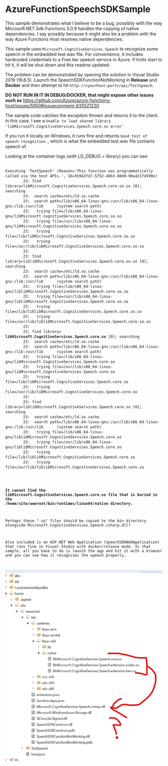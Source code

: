 # AzureFunctionSpeechSDKSample

This sample demonstrates what I believe to be a bug, possibily with the way Microsoft.NET.Sdk.Functions 3.0.9 handles the copying of native dependencies. I say possibly because it might also be a problem with the way Azure Functions Host resolves native dependencies.

This sample uses `Microsoft.CognitiveServices.Speech` to recognize some speech in the embedded test.wav file. For convenience, it includes hardcoded credentials to a Free tier speech service in Azure. If trolls start to hit it, it will be shut down and this readme updated.     

The problem can be demonstrated by opening the solution in Visual Studio 2019 (16.6.5). Launch the SpeechSDKFunctionNotWorking in **Release** and **Docker** and then attempt to hit `http://<yourhost:port>/api/TestSpeech`. 

**DO NOT RUN IN IT IN DEBUG/DOCKER, that might expose other issues such as** https://github.com/Azure/azure-functions-host/issues/5950#issuecomment-635521230

The sample code catches the exception thrown and returns it to the client. In this case, I see a `Unable to load shared library 'libMicrosoft.CognitiveServices.Speech.core.so error'`

If you run it locally on Windows, it runs fine and returns `Good test of speech recognition.`, which is what the embedded test.wav file contains speech of.

Looking at the container logs (with LD_DEBUG = library) you can see:

<pre><code>
Executing 'TestSpeech' (Reason='This function was programmatically called via the host APIs.', Id=55942fd7-5752-40b3-88d0-90a421f4599e)
        23:	find library=libMicrosoft.CognitiveServices.Speech.core.so.so [0]; searching
        23:	 search cache=/etc/ld.so.cache
        23:	 search path=/lib/x86_64-linux-gnu:/usr/lib/x86_64-linux-gnu:/lib:/usr/lib		(system search path)
        23:	  trying file=/lib/x86_64-linux-gnu/libMicrosoft.CognitiveServices.Speech.core.so.so
        23:	  trying file=/usr/lib/x86_64-linux-gnu/libMicrosoft.CognitiveServices.Speech.core.so.so
        23:	  trying file=/lib/libMicrosoft.CognitiveServices.Speech.core.so.so
        23:	  trying file=/usr/lib/libMicrosoft.CognitiveServices.Speech.core.so.so
        23:	
        23:	find library=liblibMicrosoft.CognitiveServices.Speech.core.so.so [0]; searching
        23:	 search cache=/etc/ld.so.cache
        23:	 search path=/lib/x86_64-linux-gnu:/usr/lib/x86_64-linux-gnu:/lib:/usr/lib		(system search path)
        23:	  trying file=/lib/x86_64-linux-gnu/liblibMicrosoft.CognitiveServices.Speech.core.so.so
        23:	  trying file=/usr/lib/x86_64-linux-gnu/liblibMicrosoft.CognitiveServices.Speech.core.so.so
        23:	  trying file=/lib/liblibMicrosoft.CognitiveServices.Speech.core.so.so
        23:	  trying file=/usr/lib/liblibMicrosoft.CognitiveServices.Speech.core.so.so
        23:	       
        23:	find library= <b>libMicrosoft.CognitiveServices.Speech.core.so</b> [0]; searching
        23:	 search cache=/etc/ld.so.cache
        23:	 search path=/lib/x86_64-linux-gnu:/usr/lib/x86_64-linux-gnu:/lib:/usr/lib		(system search path)
        23:	  trying file=/lib/x86_64-linux-gnu/libMicrosoft.CognitiveServices.Speech.core.so
        23:	  trying file=/usr/lib/x86_64-linux-gnu/libMicrosoft.CognitiveServices.Speech.core.so
        23:	  trying file=/lib/libMicrosoft.CognitiveServices.Speech.core.so
        23:	  trying file=/usr/lib/libMicrosoft.CognitiveServices.Speech.core.so
        23:	
        23:	find library=liblibMicrosoft.CognitiveServices.Speech.core.so [0]; searching
        23:	 search cache=/etc/ld.so.cache
        23:	 search path=/lib/x86_64-linux-gnu:/usr/lib/x86_64-linux-gnu:/lib:/usr/lib		(system search path)
        23:	  trying file=/lib/x86_64-linux-gnu/liblibMicrosoft.CognitiveServices.Speech.core.so
        23:	  trying file=/usr/lib/x86_64-linux-gnu/liblibMicrosoft.CognitiveServices.Speech.core.so
        23:	  trying file=/lib/liblibMicrosoft.CognitiveServices.Speech.core.so
        23:	  trying file=/usr/lib/liblibMicrosoft.CognitiveServices.Speech.core.so
</pre>

**It cannot find the libMicrosoft.CognitiveServices.Speech.core.so file that is buried in the /home/site/wwwroot/bin/runtimes/linux64/native directory.**

Perhaps these ".so" files should be copied to the bin directory alongside Microsoft.CognitiveServices.Speech.csharp.dll?

Also included is an ASP.NET Web Application (SpeechSDKWebApplication) that runs fine in Visual Studio with docker/release mode. In that sample, all you have to do is launch the app and hit it with a browser and you can see how it recognizes the speech properly.

![alt text](https://github.com/npnelson/AzureFunctionSpeechSDKSample/blob/master/AzureFunctionSpeechSDK.jpg?raw=true)

